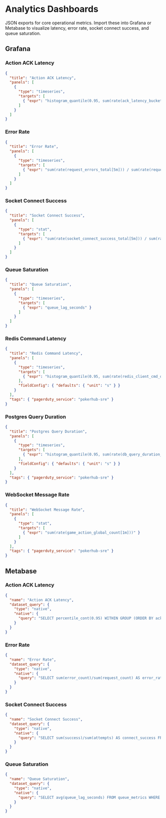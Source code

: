 # Analytics Dashboards

JSON exports for core operational metrics. Import these into Grafana or Metabase to visualize latency, error rate, socket connect success, and queue saturation.

## Grafana

### Action ACK Latency
```json
{
  "title": "Action ACK Latency",
  "panels": [
    {
      "type": "timeseries",
      "targets": [
        { "expr": "histogram_quantile(0.95, sum(rate(ack_latency_bucket[5m])) by (le))" }
      ]
    }
  ]
}
```

### Error Rate
```json
{
  "title": "Error Rate",
  "panels": [
    {
      "type": "timeseries",
      "targets": [
        { "expr": "sum(rate(request_errors_total[5m])) / sum(rate(requests_total[5m]))" }
      ]
    }
  ]
}
```

### Socket Connect Success
```json
{
  "title": "Socket Connect Success",
  "panels": [
    {
      "type": "stat",
      "targets": [
        { "expr": "sum(rate(socket_connect_success_total[5m])) / sum(rate(socket_connect_attempts_total[5m]))" }
      ]
    }
  ]
}
```

### Queue Saturation
```json
{
  "title": "Queue Saturation",
  "panels": [
    {
      "type": "timeseries",
      "targets": [
        { "expr": "queue_lag_seconds" }
      ]
    }
  ]
}
```

### Redis Command Latency
```json
{
  "title": "Redis Command Latency",
  "panels": [
    {
      "type": "timeseries",
      "targets": [
        { "expr": "histogram_quantile(0.95, sum(rate(redis_client_cmd_duration_seconds_bucket[5m])) by (le))" }
      ],
      "fieldConfig": { "defaults": { "unit": "s" } }
    }
  ],
  "tags": { "pagerduty_service": "pokerhub-sre" }
}
```

### Postgres Query Duration
```json
{
  "title": "Postgres Query Duration",
  "panels": [
    {
      "type": "timeseries",
      "targets": [
        { "expr": "histogram_quantile(0.95, sum(rate(db_query_duration_seconds_bucket[5m])) by (le))" }
      ],
      "fieldConfig": { "defaults": { "unit": "s" } }
    }
  ],
  "tags": { "pagerduty_service": "pokerhub-sre" }
}
```

### WebSocket Message Rate
```json
{
  "title": "WebSocket Message Rate",
  "panels": [
    {
      "type": "stat",
      "targets": [
        { "expr": "sum(rate(game_action_global_count[1m]))" }
      ]
    }
  ],
  "tags": { "pagerduty_service": "pokerhub-sre" }
}
```

## Metabase

### Action ACK Latency
```json
{
  "name": "Action ACK Latency",
  "dataset_query": {
    "type": "native",
    "native": {
      "query": "SELECT percentile_cont(0.95) WITHIN GROUP (ORDER BY ack_latency_ms) AS p95 FROM action_metrics WHERE created_at > now() - interval '1 hour'"
    }
  }
}
```

### Error Rate
```json
{
  "name": "Error Rate",
  "dataset_query": {
    "type": "native",
    "native": {
      "query": "SELECT sum(error_count)/sum(request_count) AS error_rate FROM request_metrics WHERE created_at > now() - interval '1 hour'"
    }
  }
}
```

### Socket Connect Success
```json
{
  "name": "Socket Connect Success",
  "dataset_query": {
    "type": "native",
    "native": {
      "query": "SELECT sum(success)/sum(attempts) AS connect_success FROM socket_connect_metrics WHERE created_at > now() - interval '1 hour'"
    }
  }
}
```

### Queue Saturation
```json
{
  "name": "Queue Saturation",
  "dataset_query": {
    "type": "native",
    "native": {
      "query": "SELECT avg(queue_lag_seconds) FROM queue_metrics WHERE created_at > now() - interval '1 hour'"
    }
  }
}
```
